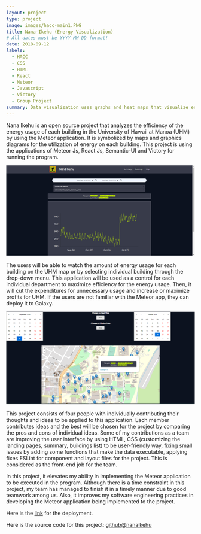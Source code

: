 ```yaml
---
layout: project
type: project
image: images/hacc-main1.PNG
title: Nana-Ikehu (Energy Visualization)
# All dates must be YYYY-MM-DD format!
date: 2018-09-12
labels:
  - HACC
  - CSS
  - HTML
  - React
  - Meteor
  - Javascript
  - Victory
  - Group Project
summary: Data visualization uses graphs and heat maps that visualize energy use throughout the University of Hawaii's buildings in Manoa.
---
```


Nana Ikehu is an open source project that analyzes the efficiency of the energy usage of each building in the University of Hawaii at Manoa (UHM) by using the Meteor application. It is symbolized by maps and graphics diagrams for the utilization of energy on each building. This project is using the applications of Meteor Js, React Js, Semantic-UI and Victory for running the program. 

<img class="ui large right floated rounded image" src="../images/hacc-building.PNG">

The users will be able to watch the amount of energy usage for each building on the UHM map or by selecting individual building through the drop-down menu. This application will be used as a control for each individual department to maximize efficiency for the energy usage. Then, it will cut the expenditures for unnecessary usage and increase or maximize profits for UHM. If the users are not familiar with the Meteor app, they can deploy it to Galaxy. 

<img class="ui huge right floated rounded image" src="../images/hacc-map.PNG">

This project consists of four people with individually contributing their thoughts and ideas to be applied to this application. Each member contributes ideas and the best will be chosen for the project by comparing the pros and cons of individual ideas. Some of my contributions as a team are improving the user interface by using HTML, CSS (customizing the landing pages, summary, buildings list) to be user-friendly way, fixing small issues by adding some functions that make the data executable, applying fixes ESLint for component and layout files for the project.  This is considered as the front-end job for the team. 

In this project, it elevates my ability in implementing the Meteor application to be executed in the program. Although there is a time constraint in this project, my team has managed to finish it in a timely manner due to good teamwork among us. Also, it improves my software engineering practices in developing the Meteor application being implemented to the project. 

Here is the [link](http://nanaikehu1.meteorapp.com/#/) for the deployment.


Here is the source code for this project: [github@nanaikehu](https://github.com/nanaikehu/Nana-Ikehu)
